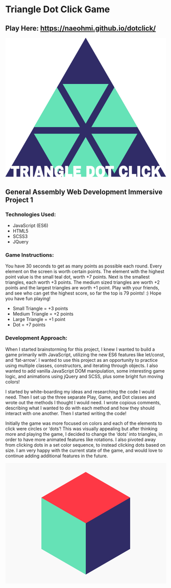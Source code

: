# Triangle Dot Click Game
## Play Here: https://naeohmi.github.io/dotclick/

![logo](images/tri.png)

## General Assembly Web Development Immersive Project 1

### Technologies Used:
- JavaScript (ES6)
- HTML5
- SCSS3
- JQuery

### Game Instructions:

You have 30 seconds to get as many points as possible each round. Every element on the screen is worth certain points. The element with the highest point value is the small teal dot, worth +7 points. Next is the smallest triangles, each worth +3 points. The medium sized triangles are worth +2 points and the largest triangles are worth +1 point. Play with your friends, and see who can get the highest score, so far the top is 79 points! :) Hope you have fun playing!

- Small Triangle = +3 points
- Medium Triangle = +2 points
- Large Triangle = +1 point
- Dot = +7 points

### Development Approach:

When I started brainstorming for this project, I knew I wanted to build a game primarily with JavaScript, utilizing the new ES6 features like let/const, and ‘fat-arrow’. I wanted to use this project as an opportunity to practice using multiple classes, constructors, and iterating through objects. I also wanted to add vanilla JavaScript DOM manipulation, some interesting game logic, and animations using jQuery and SCSS, plus some bright fun moving colors!

I started by white-boarding my ideas and researching the code I would need. Then I set up the three separate Play, Game, and Dot classes and wrote out the methods I thought I would need. I wrote copious comments, describing what I wanted to do with each method and how they should interact with one another. Then I started writing the code!

Initially the game was more focused on colors and each of the elements to click were circles or ‘dots’! This was visually appealing but after thinking more and playing the game, I decided to change the ‘dots’ into triangles, in order to have more animated features like rotations. I also pivoted away from clicking dots in a set color sequence, to instead clicking dots based on size. I am very happy with the current state of the game, and would love to continue adding additional features in the future. 


![logo](images/cube.gif)
